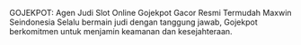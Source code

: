GOJEKPOT: Agen Judi Slot Online Gojekpot Gacor Resmi Termudah Maxwin Seindonesia
Selalu bermain judi dengan tanggung jawab, Gojekpot berkomitmen untuk menjamin keamanan dan kesejahteraan.
